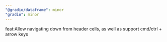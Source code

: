 ```yaml
---
"@gradio/dataframe": minor
"gradio": minor
---
```


feat:Allow navigating down from header cells, as well as support cmd/ctrl + arrow keys
